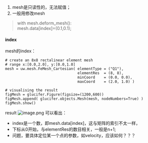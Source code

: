 1. mesh是只读性的，无法赋值；
2. 一般用修改mesh
> with mesh.deform_mesh():\
> mesh.data[index]=(0.1,0.1);
 
#### index
mesh的index：
```
# create an 8x8 rectalinear element mesh 
# range x:[0.0,2.0], y:[0.0,1.0]
mesh = uw.mesh.FeMesh_Cartesian( elementType = ("Q1"), 
                                 elementRes  = (8, 8), 
                                 minCoord    = (0.0, 0.0), 
                                 maxCoord    = (2.0, 1.0) )

# visualising the result
figMesh = glucifer.Figure(figsize=(1200,600))
figMesh.append( glucifer.objects.Mesh(mesh, nodeNumbers=True) )
figMesh.show()
```
result
![image.png](https://upload-images.jianshu.io/upload_images/7955445-5967ecc26e70b3be.png?imageMogr2/auto-orient/strip%7CimageView2/2/w/1240)
可以看出：
- index是一个数，即mesh.data[index]，这与矩阵的索引不太一样，
- 下标从0开始，与elementRes的数目相关，一般是n+1;
- 问题，要具体定位某一个点的参数，如velocity，应该如何？？？
